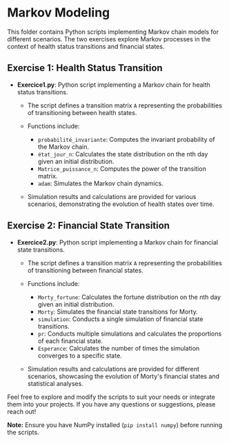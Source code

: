 # Markov Modeling

This folder contains Python scripts implementing Markov chain models for different scenarios. The two exercises explore Markov processes in the context of health status transitions and financial states.

## Exercise 1: Health Status Transition

- **Exercice1.py**: Python script implementing a Markov chain for health status transitions.
  
  - The script defines a transition matrix `A` representing the probabilities of transitioning between health states.
  
  - Functions include:
    - `probabilité_invariante`: Computes the invariant probability of the Markov chain.
    - `état_jour_n`: Calculates the state distribution on the nth day given an initial distribution.
    - `Matrice_puissance_n`: Computes the power of the transition matrix.
    - `adam`: Simulates the Markov chain dynamics.
  
  - Simulation results and calculations are provided for various scenarios, demonstrating the evolution of health states over time.

## Exercise 2: Financial State Transition

- **Exercice2.py**: Python script implementing a Markov chain for financial state transitions.

  - The script defines a transition matrix `A` representing the probabilities of transitioning between financial states.
  
  - Functions include:
    - `Morty_fortune`: Calculates the fortune distribution on the nth day given an initial distribution.
    - `Morty`: Simulates the financial state transitions for Morty.
    - `simulation`: Conducts a single simulation of financial state transitions.
    - `pr`: Conducts multiple simulations and calculates the proportions of each financial state.
    - `Esperance`: Calculates the number of times the simulation converges to a specific state.

  - Simulation results and calculations are provided for different scenarios, showcasing the evolution of Morty's financial states and statistical analyses.

Feel free to explore and modify the scripts to suit your needs or integrate them into your projects. If you have any questions or suggestions, please reach out!

**Note:** Ensure you have NumPy installed (`pip install numpy`) before running the scripts.
